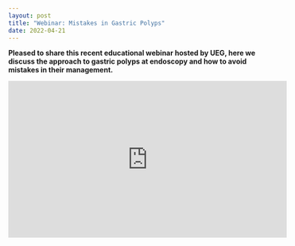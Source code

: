 ```yaml
---
layout: post
title: "Webinar: Mistakes in Gastric Polyps"
date: 2022-04-21
---
```


**Pleased to share this recent educational webinar hosted by UEG, here we discuss the approach to gastric polyps at endoscopy and how to avoid mistakes in their management.**


<iframe width="560" height="315" src="https://www.youtube.com/embed/pJHGs_uNXFU" title="YouTube video player" frameborder="0" allow="accelerometer; autoplay; clipboard-write; encrypted-media; gyroscope; picture-in-picture" allowfullscreen></iframe>
